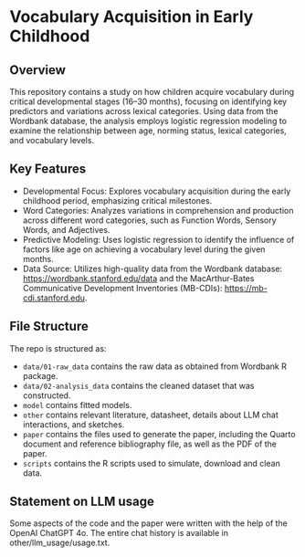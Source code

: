 # Vocabulary Acquisition in Early Childhood

## Overview

This repository contains a study on how children acquire vocabulary during critical developmental stages (16–30 months), focusing on identifying key predictors and variations across lexical categories. Using data from the Wordbank database, the analysis employs logistic regression modeling to examine the relationship between age, norming status, lexical categories, and vocabulary levels.

## Key Features
- Developmental Focus: Explores vocabulary acquisition during the early childhood period, emphasizing critical milestones.
- Word Categories: Analyzes variations in comprehension and production across different word categories, such as Function Words, Sensory Words, and Adjectives.
- Predictive Modeling: Uses logistic regression to identify the influence of factors like age on achieving a vocabulary level during the given months.
- Data Source: Utilizes high-quality data from the Wordbank database: https://wordbank.stanford.edu/data and the MacArthur-Bates Communicative Development Inventories (MB-CDIs): https://mb-cdi.stanford.edu.


## File Structure

The repo is structured as:

-   `data/01-raw_data` contains the raw data as obtained from Wordbank R package.
-   `data/02-analysis_data` contains the cleaned dataset that was constructed.
-   `model` contains fitted models. 
-   `other` contains relevant literature, datasheet, details about LLM chat interactions, and sketches.
-   `paper` contains the files used to generate the paper, including the Quarto document and reference bibliography file, as well as the PDF of the paper. 
-   `scripts` contains the R scripts used to simulate, download and clean data.

## Statement on LLM usage

Some aspects of the code and the paper were written with the help of the OpenAI ChatGPT 4o. The entire chat history is available in other/llm_usage/usage.txt.
